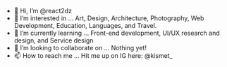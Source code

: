 - 👋 Hi, I’m @react2dz
- 👀 I’m interested in ... Art, Design, Architecture, Photography, Web Development, Education, Languages, and Travel.
- 🌱 I’m currently learning ... Front-end development, UI/UX research and design, and Service design
- 💞️ I’m looking to collaborate on ... Nothing yet!
- 📫 How to reach me ... Hit me up on IG here: @kismet_

<!---
react2dz/react2dz is a ✨ special ✨ repository because its `README.md` (this file) appears on your GitHub profile.
You can click the Preview link to take a look at your changes.
--->
